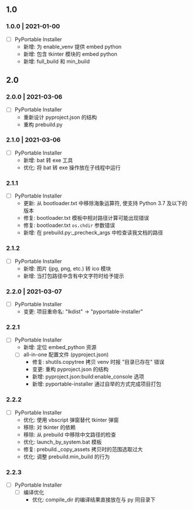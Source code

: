 ## 1.0

### 1.0.0 | 2021-01-00

* [ ] PyPortable Installer
    * 新增: 为 enable_venv 提供 embed python
    * 新增: 包含 tkinter 模块的 embed python
    * 新增: full_build 和 min_build

## 2.0

### 2.0.0 | 2021-03-06

* [ ] PyPortable Installer
    * 重新设计 pyproject.json 的结构
    * 重构 prebuild.py

### 2.1.0 | 2021-03-06

* [ ] PyPortable Installer
    * 新增: bat 转 exe 工具
    * 优化: 将 bat 转 exe 操作放在子线程中运行

### 2.1.1

* [ ] PyPortable Installer
    * 更新: 从 bootloader.txt 中移除海象运算符, 使支持 Python 3.7 及以下的版本
    * 修复: bootloader.txt 模板中相对路径计算可能出现错误
    * 修复: bootloader.txt `os.chdir` 参数错误
    * 新增: 在 prebuild.py:_precheck_args 中检查读我文档的路径

### 2.1.2

* [ ] PyPortable Installer
    * 新增: 图片 (jpg, png, etc.) 转 ico 模块
    * 新增: 当打包路径中含有中文字符时给予提示

### 2.2.0  | 2021-03-07

* [ ] PyPortable Installer
    * 变更: 项目重命名: "lkdist" -> "pyportable-installer"

### 2.2.1

* [ ] PyPortable Installer
    * 新增: 定位 embed_python 资源
    * [ ] all-in-one 配置文件 (pyproject.json)
        * 修复: shutils.copytree 拷贝 venv 时报 "目录已存在" 错误
        * 变更: 重构 pyproject.json 的结构
        * 新增: pyproject.json:build:enable_console 选项
        * 新增: pyportable-installer 通过自举的方式完成项目打包

### 2.2.2

* [ ] PyPortable Installer
    * 优化: 使用 vbscript 弹窗替代 tkinter 弹窗
    * 移除: 对 tkinter 的依赖
    * 移除: 从 prebuild 中移除中文路径的检查
    * 优化: launch_by_system.bat 模板
    * 修复: prebuild._copy_assets 拷贝时的范围选取过大
    * 优化: 调整 prebuild.min_build 的行为

### 2.2.3

* [ ] PyPortable Installer
    * [ ] 编译优化 
        * 优化: compile_dir 的编译结果直接放在与 py 同目录下






